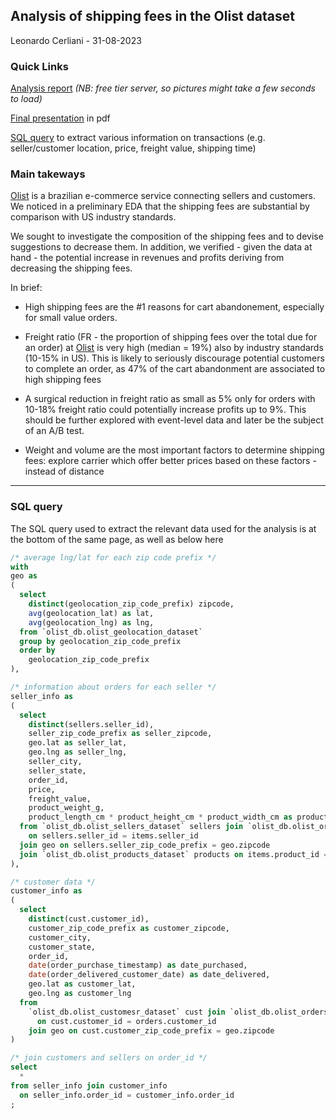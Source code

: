 ## Analysis of shipping fees in the Olist dataset

Leonardo Cerliani - 31-08-2023

### Quick Links
[Analysis report](https://airy-camera-dce.notion.site/Analysis-of-shipping-fees-in-the-Olist-dataset-658f79ecb86e4dbaa7ec03d3c2fa3990?pvs=4) _(NB: free tier server, so pictures might take a few seconds to load)_

[Final presentation](olist_presentation.pdf) in pdf

[SQL query](#sql-query) to extract various information on transactions (e.g. seller/customer location, price, freight value, shipping time)

### Main takeways
[Olist](https://olist.com/) is a brazilian e-commerce service connecting sellers and customers. We noticed in a preliminary EDA that the shipping fees are substantial by comparison with US industry standards. 

We sought to investigate the composition of the shipping fees and to devise suggestions to decrease them. In addition, we verified - given the data at hand - the potential increase in revenues and profits deriving from decreasing the shipping fees.

In brief:

- High shipping fees are the #1 reasons for cart abandonement, especially for small value orders.

- Freight ratio (FR - the proportion of shipping fees over the total due for an order) at [Olist](https://olist.com/) is very high (median = 19%) also by industry standards (10-15% in US). This is likely to seriously discourage potential customers to complete an order, as 47% of the cart abandonment are associated to high shipping fees

- A surgical reduction in freight ratio as small as 5% only for orders with 10-18% freight ratio could potentially increase profits up to 9%. This should be further explored with event-level data and later be the subject of an A/B test.

- Weight and volume are the most important factors to determine shipping fees: explore carrier which offer better prices based on these factors - instead of distance

---

### SQL query
The SQL query used to extract the relevant data used for the analysis is at the bottom of the same page, as well as below here

```sql
/* average lng/lat for each zip code prefix */
with 
geo as
(
  select
    distinct(geolocation_zip_code_prefix) zipcode,
    avg(geolocation_lat) as lat,
    avg(geolocation_lng) as lng,
  from `olist_db.olist_geolocation_dataset`
  group by geolocation_zip_code_prefix
  order by
    geolocation_zip_code_prefix
),

/* information about orders for each seller */
seller_info as 
(
  select
    distinct(sellers.seller_id),
    seller_zip_code_prefix as seller_zipcode,
    geo.lat as seller_lat, 
    geo.lng as seller_lng,
    seller_city,
    seller_state,
    order_id,
    price,
    freight_value,
    product_weight_g,
    product_length_cm * product_height_cm * product_width_cm as product_volume_cm3
  from `olist_db.olist_sellers_dataset` sellers join `olist_db.olist_order_items_dataset` items
    on sellers.seller_id = items.seller_id
  join geo on sellers.seller_zip_code_prefix = geo.zipcode
  join `olist_db.olist_products_dataset` products on items.product_id = products.product_id
),

/* customer data */
customer_info as
(
  select
    distinct(cust.customer_id),
    customer_zip_code_prefix as customer_zipcode,
    customer_city,
    customer_state,
    order_id,
    date(order_purchase_timestamp) as date_purchased,
    date(order_delivered_customer_date) as date_delivered,
    geo.lat as customer_lat,
    geo.lng as customer_lng
  from 
    `olist_db.olist_customesr_dataset` cust join `olist_db.olist_orders_dataset` orders
      on cust.customer_id = orders.customer_id
    join geo on cust.customer_zip_code_prefix = geo.zipcode
)

/* join customers and sellers on order_id */
select 
  *
from seller_info join customer_info
  on seller_info.order_id = customer_info.order_id
;
```
